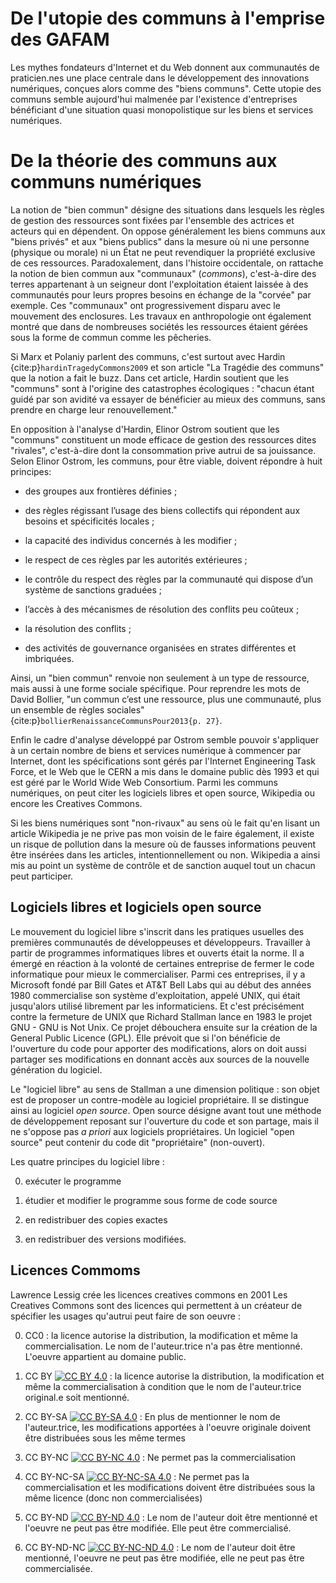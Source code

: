 # De l'utopie des communs à l'emprise des GAFAM

Les mythes fondateurs d'Internet et du Web donnent aux communautés de praticien.nes une place centrale dans le développement des innovations numériques, conçues alors comme des "biens communs". Cette utopie des communs semble aujourd'hui malmenée par l'existence d'entreprises bénéficiant d'une situation quasi monopolistique sur les biens et services numériques.

# De la théorie des communs aux communs numériques

La notion de "bien commun" désigne des situations dans lesquels les règles de gestion des ressources sont fixées par l'ensemble des actrices et acteurs qui en dépendent. On oppose généralement les biens communs aux "biens privés" et aux "biens publics" dans la mesure où ni une personne (physique ou morale) ni un État ne peut revendiquer la propriété exclusive de ces ressources. Paradoxalement, dans l'histoire occidentale, on rattache la notion de bien commun aux "communaux" (_commons_), c'est-à-dire des terres appartenant à un seigneur dont l'exploitation étaient laissée à des communautés pour leurs propres besoins en échange de la "corvée" par exemple. Ces "communaux" ont progressivement disparu avec le mouvement des enclosures. Les travaux en anthropologie ont également montré que dans de nombreuses sociétés les ressources étaient gérées sous la forme de commun comme les pêcheries.

Si Marx et Polaniy parlent des communs, c'est surtout avec Hardin {cite:p}`hardinTragedyCommons2009` et son article "La Tragédie des communs" que la notion a fait le buzz. Dans cet article, Hardin soutient que les "communs" sont à l'origine des catastrophes écologiques : "chacun étant guidé par son avidité va essayer de bénéficier au mieux des communs, sans prendre en charge leur renouvellement."

En opposition à l'analyse d'Hardin, Elinor Ostrom soutient que les "communs" constituent un mode efficace de gestion des ressources dites "rivales", c'est-à-dire dont la consommation prive autrui de sa jouissance. Selon Elinor Ostrom, les communs, pour être viable, doivent répondre à huit principes:

- des groupes aux frontières définies ;

- des règles régissant l’usage des biens collectifs qui répondent aux besoins et spécificités locales ;

- la capacité des individus concernés à les modifier ;

- le respect de ces règles par les autorités extérieures ;

- le contrôle du respect des règles par la communauté qui dispose d’un système de sanctions graduées ;

- l’accès à des mécanismes de résolution des conflits peu coûteux ;

- la résolution des conflits ;

- des activités de gouvernance organisées en strates différentes et imbriquées.

Ainsi, un "bien commun" renvoie non seulement à un type de ressource, mais aussi à une forme sociale spécifique. Pour reprendre les mots de David Bollier, "un commun c’est une ressource, plus une communauté, plus un ensemble de règles sociales" {cite:p}`bollierRenaissanceCommunsPour2013{p. 27}`.

Enfin le cadre d'analyse développé par Ostrom semble pouvoir s'appliquer à un certain nombre de biens et services numérique à commencer par Internet, dont les spécifications sont gérés par l'Internet Engineering Task Force, et le Web que le CERN a mis dans le domaine public dès 1993 et qui est géré par le World Wide Web Consortium. Parmi les communs numériques, on peut citer les logiciels libres et open source, Wikipedia ou encore les Creatives Commons.

Si les biens numériques sont "non-rivaux" au sens où le fait qu'en lisant un article Wikipedia je ne prive pas mon voisin de le faire également, il existe un risque de pollution dans la mesure où de fausses informations peuvent être insérées dans les articles, intentionnellement ou non. Wikipedia a ainsi mis au point un système de contrôle et de sanction auquel tout un chacun peut participer.

## Logiciels libres et logiciels open source

Le mouvement du logiciel libre s'inscrit dans les pratiques usuelles des premières communautés de développeuses et développeurs. Travailler à partir de programmes informatiques libres et ouverts était la norme. Il a émergé en réaction à la volonté de certaines entreprise de fermer le code informatique pour mieux le commercialiser. Parmi ces entreprises, il y a Microsoft fondé par Bill Gates et AT&T Bell Labs qui au début des années 1980 commercialise son système d'exploitation, appelé UNIX, qui était jusqu'alors utilisé librement par les informaticiens. Et c'est précisément contre la fermeture de UNIX que Richard Stallman lance en 1983 le projet GNU - GNU is Not Unix. Ce projet débouchera ensuite sur la création de la General Public Licence (GPL). Elle prévoit que si l'on bénéficie de l'ouverture du code pour apporter des modifications, alors on doit aussi partager ses modifications en donnant accès aux sources de la nouvelle génération du logiciel.

Le "logiciel libre" au sens de Stallman a une dimension politique : son objet est de proposer un contre-modèle au logiciel propriétaire. Il se distingue ainsi au logiciel _open source_. Open source désigne avant tout une méthode de développement reposant sur l'ouverture du code et son partage, mais il ne s'oppose pas _a priori_ aux logiciels propriétaires. Un logiciel "open source" peut contenir du code dit "propriétaire" (non-ouvert).

Les quatre principes du logiciel libre :

0. exécuter le programme

1. étudier et modifier le programme sous forme de code source

2. en redistribuer des copies exactes

3. en redistribuer des versions modifiées.


## Licences Commoms

Lawrence Lessig crée les licences creatives commons en 2001 Les Creatives Commons sont des licences qui permettent à un créateur de spécifier les usages qu'autrui peut faire de son oeuvre :

0. CC0 : la licence autorise la distribution, la modification et même la commercialisation. Le nom de l'auteur.trice n'a pas être mentionné. L'oeuvre appartient au domaine public.

1. CC BY [![CC BY 4.0][cc-by-image]][cc-by] : la licence autorise la distribution, la modification et même la commercialisation à condition que le nom de l'auteur.trice original.e soit mentionné.

2. CC BY-SA  [![CC BY-SA 4.0][cc-by-sa-image]][cc-by-sa] : En plus de mentionner le nom de l'auteur.trice, les modifications apportées à l'oeuvre originale doivent être distribuées sous les même termes

3. CC BY-NC [![CC BY-NC 4.0][cc-by-nc-image]][cc-by-nc] : Ne permet pas la commercialisation

4. CC BY-NC-SA [![CC BY-NC-SA 4.0][cc-by-nc-sa-image]][cc-by-nc-sa] : Ne permet pas la commercialisation et les modifications doivent être distribuées sous la même licence (donc non commercialisées)

5. CC BY-ND [![CC BY-ND 4.0][cc-by-nd-image]][cc-by-nd] : Le nom de l'auteur doit être mentionné et l'oeuvre ne peut pas être modifiée. Elle peut être commercialisé.

6. CC BY-ND-NC [![CC BY-NC-ND 4.0][cc-by-nc-nd-image]][cc-by-nc-nd] : Le nom de l'auteur doit être mentionné, l'oeuvre ne peut pas être modifiée, elle ne peut pas être commercialisée.



[cc-by]: https://creativecommons.org/licenses/by/4.0/
[cc-by-image]: https://licensebuttons.net/i/l/by/transparent/00/00/00/88x31.png

[cc-by-sa]: https://creativecommons.org/licenses/by-sa/4.0/
[cc-by-sa-image]: https://licensebuttons.net/i/l/by-sa/transparent/00/00/00/88x31.png

[cc-by-nc]: https://creativecommons.org/licenses/by-nc-sa/4.0/
[cc-by-nc-image]: https://licensebuttons.net/i/l/by-nc-sa/transparent/00/00/00/88x31.png

[cc-by-nc-sa]: https://creativecommons.org/licenses/by-nc-sa/4.0/
[cc-by-nc-sa-image]: https://licensebuttons.net/i/l/by-nc-sa/transparent/00/00/00/88x31.png

[cc-by-nd]: https://creativecommons.org/licenses/by-nd/4.0/
[cc-by-nd-image]: https://licensebuttons.net/i/l/by-nd/transparent/00/00/00/88x31.png


[cc-by-nc-nd]: https://creativecommons.org/licenses/by-nc-nd/4.0/
[cc-by-nc-nd-image]: https://licensebuttons.net/i/l/by-nc-nc/transparent/00/00/00/88x31.png

